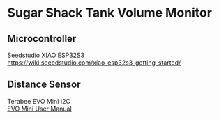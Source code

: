 # Sugar Shack Tank Volume Monitor
## Microcontroller
Seedstudio XIAO ESP32S3
https://wiki.seeedstudio.com/xiao_esp32s3_getting_started/

## Distance Sensor
Terabee EVO Mini I2C <br/>
[EVO Mini User Manual](/docs/TeraRanger-Evo-Mini-User-Manual.pdf)
